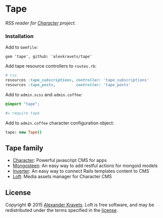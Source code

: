 # Tape

*RSS reader for [Character](https://github.com/slate-studio/chr) project.*


### Installation

Add to ```Gemfile```:

    gem 'tape', github: 'alexkravets/tape'

Add tape resource controllers to ```routes.rb```:

```ruby
# rss
resources :tape_subscriptions, controller: 'tape_subscriptions'
resources :tape_posts,         controller: 'tape_posts'
```

Add to ```admin.scss``` and ```admin.coffee```:

```scss
@import "tape";
```

```coffee
#= require tape
```

Add to ```admin.coffee``` character configuration object:

```coffee
tape: new Tape()
```


## Tape family

- [Character](https://github.com/slate-studio/chr): Powerful javascript CMS for apps
- [Mongosteen](https://github.com/slate-studio/mongosteen): An easy way to add restful actions for mongoid models
- [Inverter](https://github.com/slate-studio/inverter): An easy way to connect Rails templates content to CMS
- [Loft](https://github.com/slate-studio/loft): Media assets manager for Character CMS


## License

Copyright © 2015 [Alexander Kravets](https://github.com/alexkravets). Loft is free software, and may be redistributed under the terms specified in the [license](LICENSE.md).